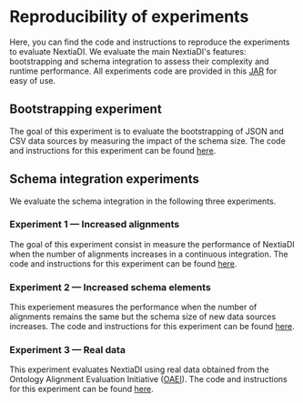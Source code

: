 # Reproducibility of experiments

Here, you can find the code and instructions to reproduce the experiments to evaluate NextiaDI. We evaluate the main NextiaDI's features: bootstrapping and schema integration to assess their complexity and runtime performance. All experiments code are provided in this [JAR](https://mydisk.cs.upc.edu/s/dfKQ35yafqWo577/download) for easy of use.


## Bootstrapping experiment
The goal of this experiment is to evaluate the bootstrapping of JSON and CSV data sources by measuring the impact of the schema size. The code and instructions for this experiment can be found [here]().

## Schema integration experiments
We evaluate the schema integration in the following three experiments.

### Experiment 1 — Increased alignments
The goal of this experiment consist in measure the performance of NextiaDI when the number of alignments increases in a continuous integration. The code and instructions for this experiment can be found [here]().


### Experiment 2 — Increased schema elements
This experiement measures the performance when the number of alignments remains the same but the schema size of new data sources increases. The code and instructions for this experiment can be found [here]().

### Experiment 3 — Real data

This experiment evaluates NextiaDI using real data obtained from the Ontology Alignment Evaluation Initiative ([OAEI](http://oaei.ontologymatching.org/)). The code and instructions for this experiment can be found [here]().



